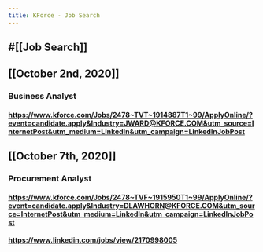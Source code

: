 ```yaml
---
title: KForce - Job Search
---
```


## #[[Job Search]]

## 

## [[October 2nd, 2020]]
### Business Analyst
#### https://www.kforce.com/Jobs/2478~TVT~1914887T1~99/ApplyOnline/?event=candidate.apply&Industry=JWARD@KFORCE.COM&utm_source=InternetPost&utm_medium=LinkedIn&utm_campaign=LinkedInJobPost

## [[October 7th, 2020]]
### Procurement Analyst
#### https://www.kforce.com/Jobs/2478~TVF~1915950T1~99/ApplyOnline/?event=candidate.apply&Industry=DLAWHORN@KFORCE.COM&utm_source=InternetPost&utm_medium=LinkedIn&utm_campaign=LinkedInJobPost

#### https://www.linkedin.com/jobs/view/2170998005
